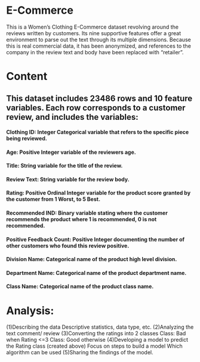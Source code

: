# E-Commerce
This is a Women’s Clothing E-Commerce dataset revolving around the reviews written by customers. Its nine supportive features offer a great environment to parse out the text through its multiple dimensions. Because this is real commercial data, it has been anonymized, and references to the company in the review text and body have been replaced with “retailer”.

# Content

## This dataset includes 23486 rows and 10 feature variables. Each row corresponds to a customer review, and includes the variables:

#### Clothing ID: Integer Categorical variable that refers to the specific piece being reviewed.
#### Age: Positive Integer variable of the reviewers age.
#### Title: String variable for the title of the review.
#### Review Text: String variable for the review body.
#### Rating: Positive Ordinal Integer variable for the product score granted by the customer from 1 Worst, to 5 Best.
#### Recommended IND: Binary variable stating where the customer recommends the product where 1 is recommended, 0 is not recommended.
#### Positive Feedback Count: Positive Integer documenting the number of other customers who found this review positive.
#### Division Name: Categorical name of the product high level division.
#### Department Name: Categorical name of the product department name.
#### Class Name: Categorical name of the product class name.

# Analysis:

(1)Describing the data
        Descriptive statistics, data type, etc.
(2)Analyzing the text comment/ review 
(3)Converting the ratings into 2 classes
        Class: Bad when Rating <=3
        Class: Good otherwise
(4)Developing a model to predict the Rating class (created above)
        Focus on steps to build a model
        Which algorithm can be used 
(5)Sharing the findings of the model.
